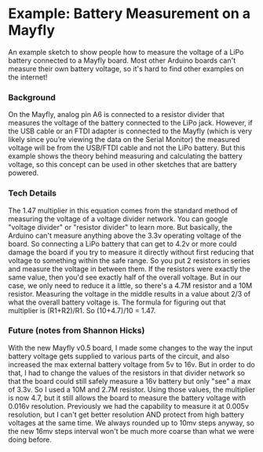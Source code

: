 Example: Battery Measurement on a Mayfly
==============

An example sketch to show people how to measure the voltage of a LiPo battery connected to a Mayfly board.  Most other Arduino boards can't measure their own battery voltage, so it's hard to find other examples on the internet!

### Background
On the Mayfly, analog pin A6 is connected to a resistor divider that measures the voltage of the battery connected to the LiPo jack.  However, if the USB cable or an FTDI adapter is connected to the Mayfly (which is very likely since you’re viewing the data on the Serial Monitor) the measured voltage will be from the USB/FTDI cable and not the LiPo battery.  But this example shows the theory behind measuring and calculating the battery voltage, so this concept can be used in other sketches that are battery powered.


### Tech Details

The 1.47 multiplier in this equation comes from the standard method of measuring the voltage of a voltage divider network.  You can google "voltage divider" or "resistor divider" to learn more.  But basically, the Arduino can't measure anything above the 3.3v operating voltage of the board. So connecting a LiPo battery that can get to 4.2v or more could damage the board if you try to measure it directly without first reducing that voltage to something within the safe range.  So you put 2 resistors in series and measure the voltage in between them.  If the resistors were exactly the same value, then you'd see exactly half of the overall voltage.  But in our case, we only need to reduce it a little, so there's a 4.7M resistor and a 10M resistor.  Measuring the voltage in the middle results in a value about 2/3 of what the overall battery voltage is.  The formula for figuring out that multiplier is (R1+R2)/R1.  So (10+4.7)/10 = 1.47.

### Future (notes from Shannon Hicks)
With the new Mayfly v0.5 board, I made some changes to the way the input battery voltage gets supplied to various parts of the circuit, and also increased the max external battery voltage from 5v to 16v.  But in order to do that, I had to change the values of the resistors in that divider network so that the board could still safely measure a 16v battery but only "see" a max of 3.3v.  So I used a 10M and 2.7M resistor.  Using those values, the multiplier is now 4.7, but it still allows the board to measure the battery voltage with 0.016v resolution.  Previously we had the capability to measure it at 0.005v resolution, but I can't get better resolution AND protect from high battery voltages at the same time.  We always rounded up to 10mv steps anyway, so the new 16mv steps interval won't be much more coarse than what we were doing before.
